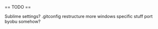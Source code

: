

== TODO ==

Sublime settings?
.gitconfig restructure
more windows specific stuff
port byobu somehow?